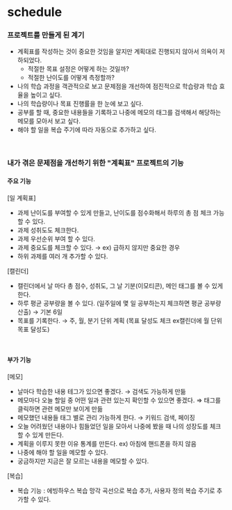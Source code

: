 # schedule

### 프로젝트를 만들게 된 계기

  + 계획표를 작성하는 것이 중요한 것임을 알지만 계획대로 진행되지 않아서 의욕이 저하되었다.
    + 적절한 목표 설정은 어떻게 하는 것일까?
    + 적절한 난이도를 어떻게 측정할까?
  + 나의 학습 과정을 객관적으로 보고 문제점을 개선하여 점진적으로 학습량과 학습 효율을 높이고 싶다.
  + 나의 학습량이나 목표 진행률을 한 눈에 보고 싶다.
  + 공부를 할 때, 중요한 내용들을 기록하고 나중에 메모의 태그를 검색해서 해당하는 메모를 모아서 보고 싶다.
  + 해야 할 일을 복습 주기에 따라 자동으로 추가하고 싶다.
   
<br>

### 내가 겪은 문제점을 개선하기 위한 "계획표" 프로젝트의 기능

  #### 주요 기능
  
  [일 계획표]

  + 과제 난이도를 부여할 수 있게 만들고, 난이도를 점수화해서 하루의 총 점 체크 가능할 수 있다.
  + 과제 성취도도 체크한다.
  + 과제 우선순위 부여 할 수 있다.
  + 과제 중요도를 체크할 수 있다.  → ex) 급하지 않지만 중요한 경우
  + 하위 과제를 여러 개 추가할 수 있다.

  [캘린더]

  + 캘린더에서 날 마다 총 점수, 성취도, 그 날 기분(이모티콘), 메인 태그를 볼 수 있게 한다.
  + 하루 평균 공부량을 볼 수 있다. (일주일에 몇 일 공부하는지 체크하면 평균 공부량 산출) → 기본 6일
  + 목표를 기록한다. → 주, 월, 분기 단위 계획 (목표 달성도 체크  ex캘린더에 월 단위 목표 달성도)

<br>

  #### 부가 기능
  
  [메모]

  + 날마다 학습한 내용 테그가 있으면 좋겠다. → 검색도 가능하게 만듦
  + 메모마다 오늘 할일 중 어떤 일과 관련 있는지 확인할 수 있으면 좋겠다. ⇒ 태그를 클릭하면 관련 메모만 보이게 만듦
  + 메모했던 내용들 태그 별로 관리 가능하게 한다. → 키워드 검색, 페이징
  + 오늘 어려웠던 내용이나 힘들었던 일을 모아서 나중에 봤을 때 나의 성장도를 체크할 수 있게 만든다.
  + 계획을 이루지 못한 이유 통계를 만든다. ex) 아침에 핸드폰을 하지 않음
  + 나중에 해야 할 일을 메모할 수 있다.
  + 궁금하지만 지금은 잘 모르는 내용을 메모할 수 있다.

  [복습]
  + 복습 기능 : 에빙하우스 복습 망각 곡선으로 복습 추가, 사용자 정의 복습 주기로 추가할 수 있다.
  
<br>

